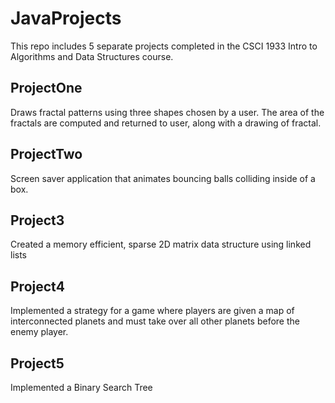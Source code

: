 # JavaProjects
This repo includes 5 separate projects completed in the CSCI 1933 Intro to Algorithms
and Data Structures course.


## ProjectOne
Draws fractal patterns using three shapes chosen by a user. The area of the fractals
are computed and returned to user, along with a drawing of fractal.


## ProjectTwo
Screen saver application that animates bouncing balls colliding inside of a box.


## Project3
Created a memory efficient, sparse 2D matrix data structure using linked lists


## Project4
Implemented a strategy for a game where players are given a map of interconnected
planets and must take over all other planets before the enemy player.


## Project5
Implemented a Binary Search Tree 

